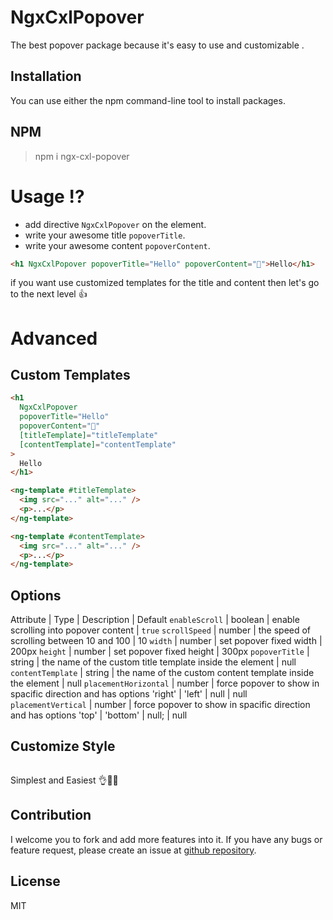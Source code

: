 # NgxCxlPopover

<!--
[![npm version](https://badge.fury.io/js/tape-slider.svg)](https://badge.fury.io/js/tape-slider) -->

The best popover package because it's easy to use and customizable .

## Installation

You can use either the npm command-line tool to install packages.

## NPM

> npm i ngx-cxl-popover

# Usage ⁉

- add directive `NgxCxlPopover` on the element.
- write your awesome title `popoverTitle`.
- write your awesome content `popoverContent`.

```html
<h1 NgxCxlPopover popoverTitle="Hello" popoverContent="👋">Hello</h1>
```

if you want use customized templates for the title and content then let's go to the next level 👍

# Advanced

## Custom Templates


```html
<h1
  NgxCxlPopover
  popoverTitle="Hello"
  popoverContent="👋"
  [titleTemplate]="titleTemplate"
  [contentTemplate]="contentTemplate"
>
  Hello
</h1>

<ng-template #titleTemplate>
  <img src="..." alt="..." />
  <p>...</p>
</ng-template>

<ng-template #contentTemplate>
  <img src="..." alt="..." />
  <p>...</p>
</ng-template>
```

## Options

Attribute | Type | Description | Default
`enableScroll` | boolean | enable scrolling into popover content | `true`
`scrollSpeed` | number | the speed of scrolling between 10 and 100 | 10
`width` | number | set popover fixed width | 200px
`height` | number | set popover fixed height | 300px
`popoverTitle` | string | the name of the custom title template inside the element | null
`contentTemplate` | string | the name of the custom content template inside the element | null
`placementHorizontal` | number | force popover to show in spacific direction and has options 'right' | 'left' | null | null
`placementVertical` | number | force popover to show in spacific direction and has options 'top' | 'bottom' | null; | null

## Customize Style

```css

```

Simplest and Easiest 👌💖👏

## Contribution

I welcome you to fork and add more features into it. If you have any bugs or feature request, please create an issue at [github repository](https://github.com/mahmoudshahin1111/ngx-cxl-popover/issues).

## License

MIT
